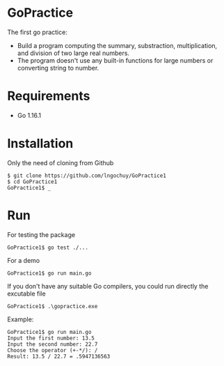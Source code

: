 # GoPractice
The first go practice:
- Build a program computing the summary, substraction, multiplication, and division of two large real numbers.
- The program doesn't use any built-in functions for large numbers or converting string to number.

# Requirements
+ Go 1.16.1

# Installation
Only the need of cloning from Github
```shell
$ git clone https://github.com/lngochuy/GoPractice1
$ cd GoPractice1
GoPractice1$ _
```

# Run
For testing the package
```shell
GoPractice1$ go test ./...
```

For a demo
```shell
GoPractice1$ go run main.go
```

If you don't have any suitable Go compilers, you could run directly the excutable file
```shell
GoPractice1$ .\gopractice.exe
```

Example:
```shell
GoPractice1$ go run main.go
Input the first number: 13.5
Input the second number: 22.7
Choose the operator (+-*/): /
Result: 13.5 / 22.7 = .5947136563
```
